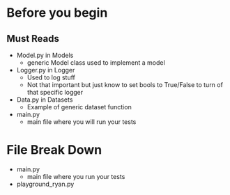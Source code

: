 # Before you begin #
  ## Must Reads ##
  *  Model.py in Models
      * generic Model class used to implement a model
  * Logger.py in Logger
      * Used to log stuff
      * Not that important but just know to set bools to True/False to turn of that specific logger
  * Data.py in Datasets
      * Example of generic dataset function
  * main.py
    * main file where you will run your tests
# File Break Down
  * main.py
    * main file where you run your tests
  * playground_ryan.py
  
